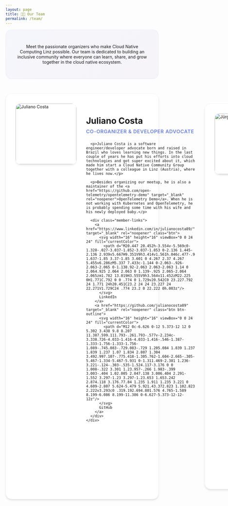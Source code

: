 ```yaml
---
layout: page
title: 👩‍💻 Our Team
permalink: /team/
---
```



<div class="team-intro">
  <p class="lead">Meet the passionate organizers who make Cloud Native Computing Linz possible. Our team is dedicated to building an inclusive community where everyone can learn, share, and grow together in the cloud native ecosystem.</p>
</div>

<div class="team-grid">
  <div class="team-member">
    <img src="{{ site.baseurl }}/images/juliano.jpg" alt="Juliano Costa" />
    <div class="member-info">
      <h3>Juliano Costa</h3>
      <div class="member-role">Co-Organizer & Developer Advocate</div>
      
      <p>Juliano Costa is a software engineer/developer advocate born and raised in Brazil who loves learning new things. In the last couple of years he has put his efforts into cloud technologies and got super excited about it, which made him start a Cloud Native Community Group together with a colleague in Linz (Austria), where he lives now.</p>
      
      <p>Besides organizing our meetup, he is also a maintainer of the <a href="https://github.com/open-telemetry/opentelemetry-demo" target="_blank" rel="noopener">OpenTelemetry Demo</a>. When he is not working with Kubernetes and OpenTelemetry, he is probably spending some time with his wife and his newly deployed baby.</p>
      
      <div class="member-links">
        <a href="https://www.linkedin.com/in/julianocosta89/" target="_blank" rel="noopener" class="btn">
          <svg width="16" height="16" viewBox="0 0 24 24" fill="currentColor">
            <path d="M20.447 20.452h-3.554v-5.569c0-1.328-.027-3.037-1.852-3.037-1.853 0-2.136 1.445-2.136 2.939v5.667H9.351V9h3.414v1.561h.046c.477-.9 1.637-1.85 3.37-1.85 3.601 0 4.267 2.37 4.267 5.455v6.286zM5.337 7.433c-1.144 0-2.063-.926-2.063-2.065 0-1.138.92-2.063 2.063-2.063 1.14 0 2.064.925 2.064 2.063 0 1.139-.925 2.065-2.064 2.065zm1.782 13.019H3.555V9h3.564v11.452zM22.225 0H1.771C.792 0 0 .774 0 1.729v20.542C0 23.227.792 24 1.771 24h20.451C23.2 24 24 23.227 24 22.271V1.729C24 .774 23.2 0 22.222 0h.003z"/>
          </svg>
          LinkedIn
        </a>
        <a href="https://github.com/julianocosta89" target="_blank" rel="noopener" class="btn btn-outline">
          <svg width="16" height="16" viewBox="0 0 24 24" fill="currentColor">
            <path d="M12 0c-6.626 0-12 5.373-12 12 0 5.302 3.438 9.8 8.207 11.387.599.111.793-.261.793-.577v-2.234c-3.338.726-4.033-1.416-4.033-1.416-.546-1.387-1.333-1.756-1.333-1.756-1.089-.745.083-.729.083-.729 1.205.084 1.839 1.237 1.839 1.237 1.07 1.834 2.807 1.304 3.492.997.107-.775.418-1.305.762-1.604-2.665-.305-5.467-1.334-5.467-5.931 0-1.311.469-2.381 1.236-3.221-.124-.303-.535-1.524.117-3.176 0 0 1.008-.322 3.301 1.23.957-.266 1.983-.399 3.003-.404 1.02.005 2.047.138 3.006.404 2.291-1.552 3.297-1.23 3.297-1.23.653 1.653.242 2.874.118 3.176.77.84 1.235 1.911 1.235 3.221 0 4.609-2.807 5.624-5.479 5.921.43.372.823 1.102.823 2.222v3.293c0 .319.192.694.801.576 4.765-1.589 8.199-6.086 8.199-11.386 0-6.627-5.373-12-12-12z"/>
          </svg>
          GitHub
        </a>
      </div>
    </div>
  </div>

  <div class="team-member">
    <img src="{{ site.baseurl }}/images/juergen.jpg" alt="Jürgen Etzlstorfer" />
    <div class="member-info">
      <h3>Jürgen Etzlstorfer</h3>
      <div class="member-role">Co-Organizer & Cloud Specialist</div>
      
      <p>Jürgen is an Application Innovation Specialist at Microsoft Austria, supporting Azure customers on their journey with Kubernetes, Containers, DevOps, GitHub, and other cloud native tools. He has been working in the industry in various roles including developer, researcher, product manager, and evangelist for over 10 years.</p>
      
      <p>Jürgen is a maintainer of the <a href="https://keptn.sh" target="_blank" rel="noopener">Keptn</a> open-source project and loves to share his experience with the community. He co-founded the Cloud-Native Computing Linz meetup to bring together like-minded professionals and foster knowledge sharing in the region.</p>
      
      <div class="member-links">
        <a href="https://www.linkedin.com/in/juergenetzlstorfer/" target="_blank" rel="noopener" class="btn">
          <svg width="16" height="16" viewBox="0 0 24 24" fill="currentColor">
            <path d="M20.447 20.452h-3.554v-5.569c0-1.328-.027-3.037-1.852-3.037-1.853 0-2.136 1.445-2.136 2.939v5.667H9.351V9h3.414v1.561h.046c.477-.9 1.637-1.85 3.37-1.85 3.601 0 4.267 2.37 4.267 5.455v6.286zM5.337 7.433c-1.144 0-2.063-.926-2.063-2.065 0-1.138.92-2.063 2.063-2.063 1.14 0 2.064.925 2.064 2.063 0 1.139-.925 2.065-2.064 2.065zm1.782 13.019H3.555V9h3.564v11.452zM22.225 0H1.771C.792 0 0 .774 0 1.729v20.542C0 23.227.792 24 1.771 24h20.451C23.2 24 24 23.227 24 22.271V1.729C24 .774 23.2 0 22.222 0h.003z"/>
          </svg>
          LinkedIn
        </a>
        <a href="https://jetzlstorfer.github.io" target="_blank" rel="noopener" class="btn btn-outline">
          <svg width="16" height="16" viewBox="0 0 24 24" fill="currentColor">
            <path d="M12 2C6.477 2 2 6.477 2 12s4.477 10 10 10 10-4.477 10-10S17.523 2 12 2zm-1 17.93c-3.94-.49-7-3.85-7-7.93 0-.62.08-1.21.21-1.79L9 15v1c0 1.1.9 2 2 2v1.93zm6.9-2.54c-.26-.81-1-1.39-1.9-1.39h-1v-3c0-.55-.45-1-1-1H8v-2h2c.55 0 1-.45 1-1V7h2c1.1 0 2-.9 2-2v-.41c2.93 1.19 5 4.06 5 7.41 0 2.08-.8 3.97-2.1 5.39z"/>
          </svg>
          Website
        </a>
        <a href="https://github.com/jetzlstorfer" target="_blank" rel="noopener" class="btn btn-outline">
          <svg width="16" height="16" viewBox="0 0 24 24" fill="currentColor">
            <path d="M12 0c-6.626 0-12 5.373-12 12 0 5.302 3.438 9.8 8.207 11.387.599.111.793-.261.793-.577v-2.234c-3.338.726-4.033-1.416-4.033-1.416-.546-1.387-1.333-1.756-1.333-1.756-1.089-.745.083-.729.083-.729 1.205.084 1.839 1.237 1.839 1.237 1.07 1.834 2.807 1.304 3.492.997.107-.775.418-1.305.762-1.604-2.665-.305-5.467-1.334-5.467-5.931 0-1.311.469-2.381 1.236-3.221-.124-.303-.535-1.524.117-3.176 0 0 1.008-.322 3.301 1.23.957-.266 1.983-.399 3.003-.404 1.02.005 2.047.138 3.006.404 2.291-1.552 3.297-1.23 3.297-1.23.653 1.653.242 2.874.118 3.176.77.84 1.235 1.911 1.235 3.221 0 4.609-2.807 5.624-5.479 5.921.43.372.823 1.102.823 2.222v3.293c0 .319.192.694.801.576 4.765-1.589 8.199-6.086 8.199-11.386 0-6.627-5.373-12-12-12z"/>
          </svg>
          GitHub
        </a>
      </div>
    </div>
  </div>

  <div class="team-member">
    <img src="{{ site.baseurl }}/images/kathi.jpg" alt="Katharina Sick" />
    <div class="member-info">
      <h3>Katharina Sick</h3>
      <div class="member-role">Co-Organizer & Developer Advocate</div>
      
      <p>Katharina is a developer advocate at Dynatrace and passionate about making things user-friendly, especially in the realms of Cloud Native and Kubernetes. Her background includes experience in mobile and backend development, but her current focus and enthusiasm lie in the world of Cloud Native computing.</p>
      
      <p>Outside of work, she enjoys spending quality time with her family. You'll also often find her engaged in tech and sports communities, cruising on inline skates, exploring new places, or challenging herself with quizzes and games.</p>
      
      <div class="member-links">
        <a href="https://www.linkedin.com/in/katharinasick/" target="_blank" rel="noopener" class="btn">
          <svg width="16" height="16" viewBox="0 0 24 24" fill="currentColor">
            <path d="M20.447 20.452h-3.554v-5.569c0-1.328-.027-3.037-1.852-3.037-1.853 0-2.136 1.445-2.136 2.939v5.667H9.351V9h3.414v1.561h.046c.477-.9 1.637-1.85 3.37-1.85 3.601 0 4.267 2.37 4.267 5.455v6.286zM5.337 7.433c-1.144 0-2.063-.926-2.063-2.065 0-1.138.92-2.063 2.063-2.063 1.14 0 2.064.925 2.064 2.063 0 1.139-.925 2.065-2.064 2.065zm1.782 13.019H3.555V9h3.564v11.452zM22.225 0H1.771C.792 0 0 .774 0 1.729v20.542C0 23.227.792 24 1.771 24h20.451C23.2 24 24 23.227 24 22.271V1.729C24 .774 23.2 0 22.222 0h.003z"/>
          </svg>
          LinkedIn
        </a>
      </div>
    </div>
  </div>
</div>

<div class="join-team-section">
  <div class="card">
    <h3>Want to Join Our Team?</h3>
    <p>We're always looking for passionate individuals who want to help grow the cloud native community in Linz. Whether you're interested in organizing events, speaking, or helping with logistics, we'd love to hear from you!</p>
    <div style="text-align: center; margin-top: 2rem;">
      <a href="https://forms.gle/9GPboKs4T5Yboq5c8" target="_blank" rel="noopener" class="btn btn-large">
        <svg width="20" height="20" viewBox="0 0 24 24" fill="currentColor">
          <path d="M12 2C6.48 2 2 6.48 2 12s4.48 10 10 10 10-4.48 10-10S17.52 2 12 2zm5 11h-4v4h-2v-4H7v-2h4V7h2v4h4v2z"/>
        </svg>
        Get Involved
      </a>
    </div>
  </div>
</div>

<style>
.team-intro {
  text-align: center;
  margin-bottom: 3rem;
  padding: 2rem;
  background: linear-gradient(135deg, rgba(102, 126, 234, 0.05) 0%, rgba(118, 75, 162, 0.05) 100%);
  border-radius: 20px;
  border: 1px solid rgba(102, 126, 234, 0.1);
}

.team-grid {
  display: flex;
  flex-direction: column;
  gap: 3rem;
  margin-bottom: 4rem;
}

.team-member {
  display: flex;
  align-items: flex-start;
  gap: 2rem;
  padding: 2rem;
  background: white;
  border-radius: 20px;
  box-shadow: 0 4px 6px -1px rgba(0, 0, 0, 0.1), 0 2px 4px -1px rgba(0, 0, 0, 0.06);
  transition: all 0.4s cubic-bezier(0.4, 0, 0.2, 1);
  border: 1px solid #f3f4f6;
  
  &:hover {
    transform: translateY(-8px);
    box-shadow: 0 20px 25px -5px rgba(0, 0, 0, 0.1), 0 10px 10px -5px rgba(0, 0, 0, 0.04);
  }
  
  img {
    width: 200px;
    height: 200px;
    border-radius: 16px;
    object-fit: cover;
    box-shadow: 0 4px 6px -1px rgba(0, 0, 0, 0.1);
    flex-shrink: 0;
  }
  
  .member-info {
    flex: 1;
    
    h3 {
      margin-bottom: 0.5rem;
      text-align: left;
      font-size: 1.75rem;
      
      &::after {
        display: none;
      }
    }
    
    .member-role {
      color: #667eea;
      font-weight: 600;
      font-size: 1rem;
      margin-bottom: 1.5rem;
      text-transform: uppercase;
      letter-spacing: 0.05em;
    }
    
    p {
      line-height: 1.7;
      margin-bottom: 1rem;
      color: #6b7280;
      
      a {
        color: #667eea;
        font-weight: 500;
        text-decoration: none;
        border-bottom: 1px solid transparent;
        transition: border-bottom-color 0.3s ease;
        
        &:hover {
          border-bottom-color: #667eea;
        }
      }
    }
    
    .member-links {
      display: flex;
      gap: 0.75rem;
      margin-top: 2rem;
      flex-wrap: wrap;
      
      a {
        display: inline-flex;
        align-items: center;
        gap: 0.5rem;
        padding: 0.75rem 1.25rem;
        background: linear-gradient(135deg, #667eea 0%, #764ba2 100%);
        color: white;
        text-decoration: none;
        font-weight: 600;
        border-radius: 12px;
        transition: all 0.3s cubic-bezier(0.4, 0, 0.2, 1);
        border: none;
        cursor: pointer;
        font-size: 0.875rem;
        
        &:hover {
          transform: translateY(-2px);
          box-shadow: 0 10px 15px -3px rgba(0, 0, 0, 0.1);
          color: white;
        }
        
        &.btn-outline {
          background: transparent;
          color: #667eea;
          border: 2px solid #667eea;
          
          &:hover {
            background: #667eea;
            color: white;
          }
        }
        
        svg {
          flex-shrink: 0;
        }
      }
    }
  }
  
  @media screen and (max-width: 768px) {
    flex-direction: column;
    text-align: center;
    gap: 1.5rem;
    
    img {
      width: 150px;
      height: 150px;
      margin: 0 auto;
    }
    
    .member-info {
      h3 {
        text-align: center;
      }
      
      .member-links {
        justify-content: center;
      }
    }
  }
}


.join-team-section {
  margin-top: 4rem;
  
  .card {
    text-align: center;
    padding: 3rem;
    background: linear-gradient(135deg, rgba(102, 126, 234, 0.05) 0%, rgba(118, 75, 162, 0.05) 100%);
    border: 1px solid rgba(102, 126, 234, 0.2);
    
    h3 {
      font-size: 1.75rem;
      margin-bottom: 1rem;
      text-align: center;
      
      &::after {
        display: none;
      }
    }
    
    p {
      font-size: 1.125rem;
      line-height: 1.6;
      color: #6b7280;
      max-width: 600px;
      margin: 0 auto 2rem;
    }
  }
}
</style>

